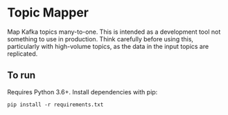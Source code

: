 # Topic Mapper

Map Kafka topics many-to-one.
This is intended as a development tool not something to use in production. Think carefully before using this, particularly with high-volume topics, as the data in the input topics are replicated.

## To run
Requires Python 3.6+. Install dependencies with pip:
```
pip install -r requirements.txt
```
